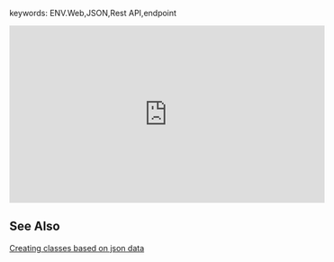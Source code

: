 ﻿keywords: ENV.Web,JSON,Rest API,endpoint

<iframe width="560" height="315" src="https://www.youtube.com/embed/4IzSkNAhbu0" frameborder="0" allow="autoplay; encrypted-media" allowfullscreen></iframe>

## See Also
[Creating classes based on json data](creating-classes-based-on-json-data.html)